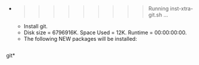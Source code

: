 * >>>>>>>>> Running inst-xtra-git.sh ...
  * Install git.
  * Disk size = 6796916K. Space Used = 12K. Runtime = 00:00:00:00.
  * The following NEW packages will be installed:
  ```bash
git*
  ```
